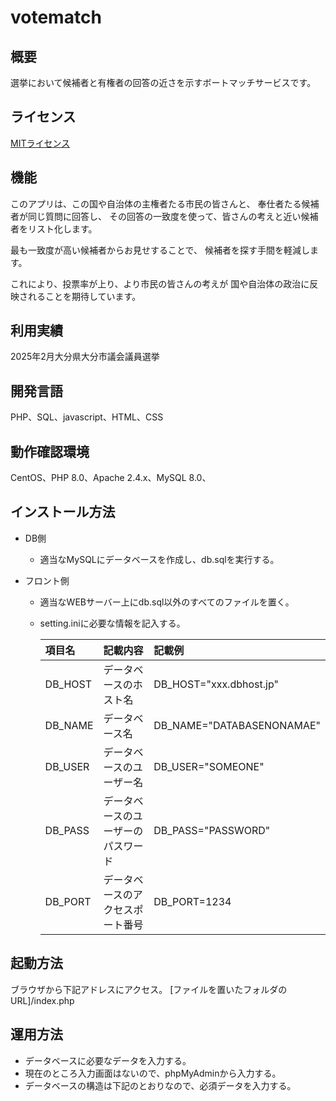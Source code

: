 # votematch

## 概要
選挙において候補者と有権者の回答の近さを示すボートマッチサービスです。

## ライセンス
[MITライセンス](https://opensource.org/license/mit)

## 機能
このアプリは、この国や自治体の主権者たる市民の皆さんと、
奉仕者たる候補者が同じ質問に回答し、
その回答の一致度を使って、皆さんの考えと近い候補者をリスト化します。

最も一致度が高い候補者からお見せすることで、
候補者を探す手間を軽減します。

これにより、投票率が上り、より市民の皆さんの考えが
国や自治体の政治に反映されることを期待しています。

## 利用実績
2025年2月大分県大分市議会議員選挙

## 開発言語
PHP、SQL、javascript、HTML、CSS

## 動作確認環境
CentOS、PHP 8.0、Apache 2.4.x、MySQL 8.0、

## インストール方法
- DB側
  - 適当なMySQLにデータベースを作成し、db.sqlを実行する。

- フロント側
  - 適当なWEBサーバー上にdb.sql以外のすべてのファイルを置く。
  - setting.iniに必要な情報を記入する。

    | 項目名 | 記載内容 | 記載例 |
    | :---- | :----- | :----- |
    | DB_HOST | データベースのホスト名 | DB_HOST="xxx.dbhost.jp" |
    | DB_NAME | データベース名 | DB_NAME="DATABASENONAMAE" |
    | DB_USER | データベースのユーザー名 | DB_USER="SOMEONE" |
    | DB_PASS | データベースのユーザーのパスワード | DB_PASS="PASSWORD" |
    | DB_PORT | データベースのアクセスポート番号 | DB_PORT=1234 |

## 起動方法
ブラウザから下記アドレスにアクセス。
[ファイルを置いたフォルダのURL]/index.php

## 運用方法
- データベースに必要なデータを入力する。
- 現在のところ入力画面はないので、phpMyAdminから入力する。
- データベースの構造は下記のとおりなので、必須データを入力する。
